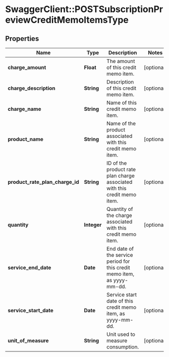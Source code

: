 # SwaggerClient::POSTSubscriptionPreviewCreditMemoItemsType

## Properties
Name | Type | Description | Notes
------------ | ------------- | ------------- | -------------
**charge_amount** | **Float** | The amount of this credit memo item.  | [optional] 
**charge_description** | **String** | Description of this credit memo item.  | [optional] 
**charge_name** | **String** | Name of this credit memo item.  | [optional] 
**product_name** | **String** | Name of the product associated with this credit memo item.  | [optional] 
**product_rate_plan_charge_id** | **String** | ID of the product rate plan charge associated with this credit memo item.  | [optional] 
**quantity** | **Integer** | Quantity of the charge associated with this credit memo item.  | [optional] 
**service_end_date** | **Date** | End date of the service period for this credit memo item, as yyyy-mm-dd.  | [optional] 
**service_start_date** | **Date** | Service start date of this credit memo item, as yyyy-mm-dd.  | [optional] 
**unit_of_measure** | **String** | Unit used to measure consumption. | [optional] 


